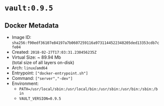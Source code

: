 # `vault:0.9.5`

## Docker Metadata

- Image ID: `sha256:f90edf36107e84197a7b0607259116a9731144522348205ded13353cdb7cfe04`
- Created: `2018-02-27T17:03:31.230456235Z`
- Virtual Size: ~ 89.94 Mb  
  (total size of all layers on-disk)
- Arch: `linux`/`amd64`
- Entrypoint: `["docker-entrypoint.sh"]`
- Command: `["server","-dev"]`
- Environment:
  - `PATH=/usr/local/sbin:/usr/local/bin:/usr/sbin:/usr/bin:/sbin:/bin`
  - `VAULT_VERSION=0.9.5`
